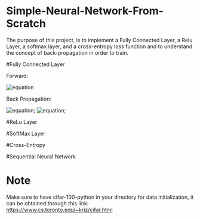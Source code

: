 # Simple-Neural-Network-From-Scratch
The purpose of this project, is to implement a Fully Connected Layer, a Relu Layer, a softmax layer, and a cross-entropy loss function and to understand the concept of back-propagation in order to train.

#Fully Connected Layer

Forward:

  ![equation](https://latex.codecogs.com/svg.image?f_%7Bfull%7D(x_%7Bi%7D)%20=%20x_%7Bi%7DW%5E%7BT%7D%20&plus;%20b)
  
Back Propagation:

  ![equation](https://latex.codecogs.com/svg.image?%5Cfrac%7B%5Cpartial%20f_%7Bfull%7D%7D%7B%5Cpartial%20x_%7Bi%7D%7D%20=%20W);
  ![equation](https://latex.codecogs.com/svg.image?%5Cfrac%7B%5Cpartial%20f_%7Bfull%7D%7D%7B%5Cpartial%20b%7D%20=%20I_%7Bn0%7D);
  

#ReLu Layer


#SoftMax Layer


#Cross-Entropy


#Sequential Neural Network


# Note

Make sure to have cifar-100-python in your directory for data initialization, it can be obtained through this link:
https://www.cs.toronto.edu/~kriz/cifar.html

